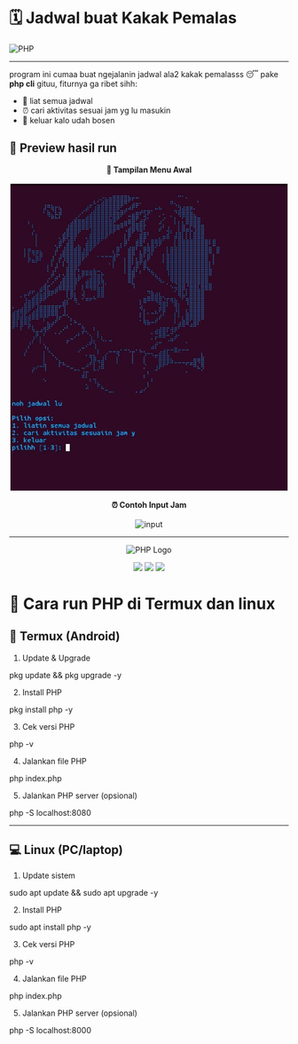 # 🗓️ Jadwal buat Kakak Pemalas  

![PHP](https://img.shields.io/badge/PHP-777BB4?logo=php&logoColor=white&style=for-the-badge)  

---

program ini cumaa buat ngejalanin jadwal ala2 kakak pemalasss 😴 pake **php cli** gituu, fiturnya ga ribet sihh:  
- 📖 liat semua jadwal  
- ⏰ cari aktivitas sesuai jam yg lu masukin  
- 🚪 keluar kalo udah bosen  

## 📸 Preview hasil run  

<p align="center">  
  <b>📌 Tampilan Menu Awal</b><br><br>  
  <img src="assets/preview.jpg" alt="menu" width="500">  
</p>  

<p align="center">  
  <b>⏰ Contoh Input Jam</b><br><br>  
  <img src="assets/preview%02.jpg" alt="input" width="500">  
</p>

---

<p align="center">
  <img src="https://www.php.net/images/logos/new-php-logo.svg" alt="PHP Logo" width="150"/>
</p>

<p align="center">
  <img src="https://img.shields.io/badge/Language-PHP-777BB4?style=for-the-badge&logo=php&logoColor=white"/>
  <img src="https://img.shields.io/badge/Terminal-Termux-000000?style=for-the-badge&logo=android&logoColor=green"/>
  <img src="https://img.shields.io/badge/System-Linux-FCC624?style=for-the-badge&logo=linux&logoColor=black"/>
</p>

# 🚀 Cara run PHP di Termux dan linux

## 📱 Termux (Android)

 1. Update & Upgrade

pkg update && pkg upgrade -y

 2. Install PHP

pkg install php -y

 3. Cek versi PHP

php -v

 4. Jalankan file PHP

php index.php

 5. Jalankan PHP server (opsional)

php -S localhost:8080

---
## 💻 Linux (PC/laptop)


 1. Update sistem

sudo apt update && sudo apt upgrade -y

 2. Install PHP

sudo apt install php -y

 3. Cek versi PHP

php -v

 4. Jalankan file PHP

php index.php

 5. Jalankan PHP server (opsional)

php -S localhost:8000